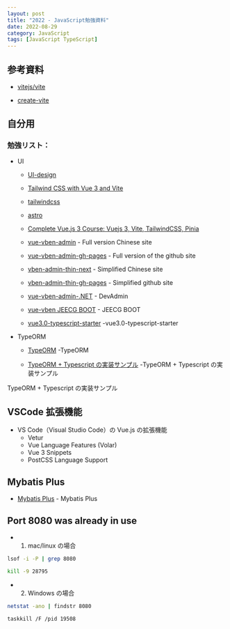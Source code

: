 ```yaml
---
layout: post
title: "2022 - JavaScript勉強資料"
date: 2022-08-29
category: JavaScript
tags: [JavaScript TypeScript]
---
```


## 参考資料

- [vitejs/vite](https://github.com/vitejs/vite)

- [create-vite](https://github.com/vitejs/vite/tree/main/packages/create-vite)

## 自分用

### 勉強リスト：

- UI

  - [UI-design](https://www.figma.com/ja/)

  - [Tailwind CSS with Vue 3 and Vite](https://tailwindcss.com/docs/guides/vite)

  - [tailwindcss](https://github.com/tailwindlabs/tailwindcss)

  - [astro](https://docs.astro.build/zh-cn/getting-started/)

  - [Complete Vue.js 3 Course: Vuejs 3, Vite, TailwindCSS, Pinia](https://vvbin.cn/next/)

  - [vue-vben-admin](https://vvbin.cn/next/) - Full version Chinese site
  - [vue-vben-admin-gh-pages](https://anncwb.github.io/vue-vben-admin/) - Full version of the github site
  - [vben-admin-thin-next](https://vvbin.cn/thin/next/) - Simplified Chinese site
  - [vben-admin-thin-gh-pages](https://anncwb.github.io/vben-admin-thin-next/) - Simplified github site
  - [vue-vben-admin-.NET](https://github.com/daiyekun/DevAdmin) - DevAdmin
  - [vue-vben JEECG BOOT](https://github.com/jeecgboot/jeecg-boot) - JEECG BOOT
  - [vue3.0-typescript-starter](https://github.com/sunshine824/vue3.0-typescript-starter) -vue3.0-typescript-starter

- TypeORM

  - [TypeORM](https://typeorm.io/) -TypeORM

  - [TypeORM + Typescript の実装サンプル](https://olafnosuke.hatenablog.com/entry/2022/07/27/185707) -TypeORM + Typescript の実装サンプル

TypeORM + Typescript の実装サンプル

## VSCode 拡張機能

- VS Code（Visual Studio Code）の Vue.js の拡張機能
  - Vetur
  - Vue Language Features (Volar)
  - Vue 3 Snippets
  - PostCSS Language Support

## Mybatis Plus

- [Mybatis Plus](https://www.w3cschool.cn/mybatis_plus/mybatis_plus-j9da3mgg.html) - Mybatis Plus

## Port 8080 was already in use

- 1. mac/linux の場合

```sh
lsof -i -P | grep 8080

kill -9 28795
```

- 2. Windows の場合

```sh
netstat -ano | findstr 8080

taskkill /F /pid 19508
```
